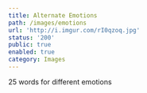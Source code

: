 ```yaml
---
title: Alternate Emotions
path: /images/emotions
url: 'http://i.imgur.com/rI0qzoq.jpg'
status: '200'
public: true
enabled: true
category: Images
---
```

25 words for different emotions
